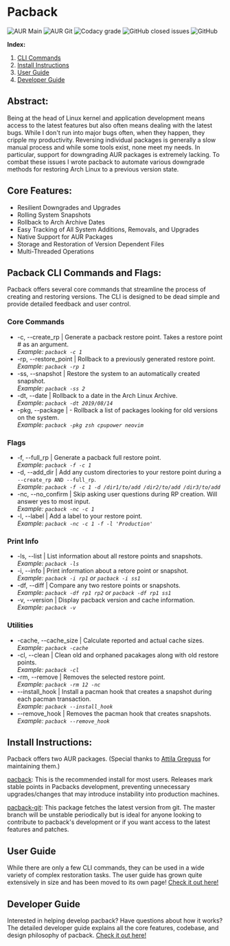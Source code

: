 # Pacback
![AUR Main](https://img.shields.io/aur/version/pacback?label=AUR%20Stable&style=for-the-badge)
![AUR Git](https://img.shields.io/aur/version/pacback-git?label=AUR%20git&style=for-the-badge)
![Codacy grade](https://img.shields.io/codacy/grade/e7e837f43d794a919070a608642390f4?style=for-the-badge)
![GitHub closed issues](https://img.shields.io/github/issues-closed/justintimperio/pacback?style=for-the-badge)
![GitHub](https://img.shields.io/github/license/justintimperio/pacback?style=for-the-badge)
 
 **Index:**

1.  [CLI Commands](https://github.com/JustinTimperio/pacback#pacback-cli-commands-and-flags)
2.  [Install Instructions](https://github.com/JustinTimperio/pacback#install-instructions)
3.  [User Guide](https://github.com/JustinTimperio/pacback/blob/master/USER_GUIDE.md)
4.  [Developer Guide](https://github.com/JustinTimperio/pacback/blob/master/DEVELOPER_GUIDE.md)

## Abstract:

Being at the head of Linux kernel and application development means access to the latest features but also often means dealing with the latest bugs. While I don't run into major bugs often, when they happen, they cripple my productivity. Reversing individual packages is generally a slow manual process and while some tools exist, none meet my needs. In particular, support for downgrading AUR packages is extremely lacking. To combat these issues I wrote pacback to automate various downgrade methods for restoring Arch Linux to a previous version state. 

## Core Features:

-   Resilient Downgrades and Upgrades
-   Rolling System Snapshots
-   Rollback to Arch Archive Dates
-   Easy Tracking of All System Additions, Removals, and Upgrades
-   Native Support for AUR Packages
-   Storage and Restoration of Version Dependent Files
-   Multi-Threaded Operations

## Pacback CLI Commands and Flags:

Pacback offers several core commands that streamline the process of creating and restoring versions. The CLI is designed to be dead simple and provide detailed feedback and user control.

### Core Commands

-   \-c, --create_rp | Generate a pacback restore point. Takes a restore point # as an argument.\
    _Example: `pacback -c 1`_
-   \-rp, --restore_point | Rollback to a previously generated restore point.\
    _Example: `pacback -rp 1`_
-   \-ss, --snapshot | Restore the system to an automatically created snapshot.\
    _Example: `pacback -ss 2`_
-   \-dt, --date | Rollback to a date in the Arch Linux Archive.\
    _Example: `pacback -dt 2019/08/14`_
-   \-pkg, --package | - Rollback a list of packages looking for old versions on the system.\
    _Example: `pacback -pkg zsh cpupower neovim`_

### Flags

-   \-f, --full_rp | Generate a pacback full restore point.\
    _Example: `pacback -f -c 1`_
-   \-d, --add_dir | Add any custom directories to your restore point during a `--create_rp AND --full_rp`.\
    _Example: `pacback -f -c 1 -d /dir1/to/add /dir2/to/add /dir3/to/add`_
-   \-nc, --no_confirm | Skip asking user questions during RP creation. Will answer yes to most input.\
    _Example: `pacback -nc -c 1`_
-   \-l, --label | Add a label to your restore point.\
    _Example: `pacback -nc -c 1 -f -l 'Production'`_

### Print Info

-   \-ls, --list | List information about all restore points and snapshots.\
    _Example: `pacback -ls`_
-   \-i, --info | Print information about a retore point or snapshot.\
    _Example: `pacback -i rp1` or `pacback -i ss1`_
-   \-df, --diff | Compare any two restore points or snapshots.\
    _Example: `pacback -df rp1 rp2` or `pacback -df rp1 ss1`_
-   \-v, --version | Display pacback version and cache information.\
    _Example: `pacback -v`_

### Utilities

-   \-cache, --cache_size | Calculate reported and actual cache sizes.\
    _Example: `pacback -cache`_
-   \-cl, --clean | Clean old and orphaned pacakages along with old restore points.\
    _Example: `pacback -cl`_
-   \-rm, --remove | Removes the selected restore point.\
    _Example: `pacback -rm 12 -nc`_
-   \--install_hook | Install a pacman hook that creates a snapshot during each pacman transaction.\
    _Example: `pacback --install_hook`_
-   \--remove_hook | Removes the pacman hook that creates snapshots.\
    _Example: `pacback --remove_hook`_

## Install Instructions:

Pacback offers two AUR packages. (Special thanks to [Attila Greguss](https://github.com/Gr3q) for maintaining them.)

[pacback](https://aur.archlinux.org/packages/pacback): This is the recommended install for most users. Releases mark stable points in Pacbacks development, preventing unnecessary upgrades/changes that may introduce instability into production machines. 

[pacback-git](https://aur.archlinux.org/packages/pacback-git): This package fetches the latest version from git. The master branch will be unstable periodically but is ideal for anyone looking to contribute to pacback's development or if you want access to the latest features and patches.

## User Guide

While there are only a few CLI commands, they can be used in a wide variety of complex restoration tasks. The user guide has grown quite extensively in size and has been moved to its own page! [Check it out here!](https://github.com/JustinTimperio/pacback/blob/master/USER_GUIDE.md)

## Developer Guide

Interested in helping develop pacback? Have questions about how it works? The detailed developer guide explains all the core features, codebase, and design philosophy of pacback. [Check it out here!](https://github.com/JustinTimperio/pacback/blob/master/DEVELOPER_GUIDE.md)
